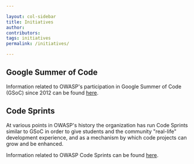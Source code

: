 ```yaml
---

layout: col-sidebar
title: Initiatives
author:
contributors:
tags: initiatives
permalink: /initiatives/

---
```


## Google Summer of Code

Information related to OWASP's participation in Google Summer of Code (GSoC) since 2012 can be found [here](gsoc).

## Code Sprints

At various points in OWASP's history the organization has run Code Sprints similar to GSoC in order to give students and the community "real-life" development experience, and as a mechanism by which code projects can grow and be enhanced.

Information related to OWASP Code Sprints can be found [here](code_sprint).
